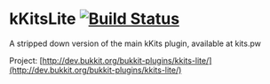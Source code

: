 kKitsLite [![Build Status](https://travis-ci.org/kpvp/kKitsLite.png)](https://travis-ci.org/kpvp/kKitsLite)
=========

A stripped down version of the main kKits plugin, available at kits.pw

Project: [http://dev.bukkit.org/bukkit-plugins/kkits-lite/](http://dev.bukkit.org/bukkit-plugins/kkits-lite/)
